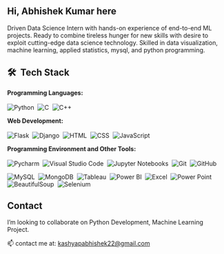 ## Hi, Abhishek Kumar here
Driven Data Science Intern with hands-on experience of end-to-end
ML projects. Ready to combine tireless hunger for new skills with
desire to exploit cutting-edge data science technology. Skilled in
data visualization, machine learning, applied statistics, mysql, and
python programming.

## 🛠 &nbsp;Tech Stack
**Programming Languages:** <br> <br>
![Python](https://img.shields.io/badge/-Python-05122A?style=flat&logo=python)&nbsp;
![C](https://img.shields.io/badge/-C-05122A?style=flat&logo=c&logoColor=white)&nbsp;
![C++](https://img.shields.io/badge/-C%2B%2B-05122A?style=flat&logo=C%2B%2B&logoColor=white)&nbsp;<br>

**Web Development:** <br> <br>
![Flask](https://img.shields.io/badge/-Flask-05122A?style=flat&logo=Flask)&nbsp;
![Django](https://img.shields.io/badge/-Django-05122A?style=flat&logo=Django)&nbsp;
![HTML](https://img.shields.io/badge/-HTML-05122A?style=flat&logo=HTML5)&nbsp;
![CSS](https://img.shields.io/badge/-CSS-05122A?style=flat&logo=CSS3&logoColor=1572B6)&nbsp;
![JavaScript](https://img.shields.io/badge/-JavaScript-05122A?style=flat&logo=javascript)&nbsp;

**Programming Environment and Other Tools:** <br> <br>
![Pycharm](https://img.shields.io/badge/-Pycharm-05122A?style=flat&logo=Pycharm)&nbsp; 
![Visual Studio Code](https://img.shields.io/badge/-Visual%20Studio%20Code-05122A?style=flat&logo=visual-studio-code&logoColor=007ACC)&nbsp; 
![Jupyter Notebooks](https://img.shields.io/badge/-Jupyter%20Notebooks-05122A?style=flat&logo=jupyter)&nbsp;
![Git](https://img.shields.io/badge/-Git-05122A?style=flat&logo=git)&nbsp;
![GitHub](https://img.shields.io/badge/-GitHub-05122A?style=flat&logo=github)&nbsp;

![MySQL](https://img.shields.io/badge/-MySQL-05122A?style=flat&logo=MySQL)&nbsp;
![MongoDB](https://img.shields.io/badge/-MongoDB-05122A?style=flat&logo=MongoDB)&nbsp;
![Tableau](https://img.shields.io/badge/-Tableau-05122A?style=flat&logo=Tableau)&nbsp;
![Power BI](https://img.shields.io/badge/-Power%20BI-05122A?style=flat&logo=PowerBI)&nbsp;
![Excel](https://img.shields.io/badge/-Excel-05122A?style=flat&logo=Excel)&nbsp;
![Power Point](https://img.shields.io/badge/-Power%20Point-05122A?style=flat&logo=PowerPoint)&nbsp;
![BeautifulSoup](https://img.shields.io/badge/-BeautifulSoup-05122A?style=flat&logo=BeautifulSoup)&nbsp;
![Selenium](https://img.shields.io/badge/-Selenium-05122A?style=flat&logo=Selenium)&nbsp; <br>

<!-- **Interests:** <br> <br>
![Machine Learning](https://img.shields.io/badge/-Machine%20Learning-05122A?style=flat&logo=MachineLearning)&nbsp;
![Data Science](https://img.shields.io/badge/-Data%20Science-05122A?style=flat&logo=DataScience)&nbsp; -->
    
## Contact
 I’m looking to collaborate on Python Development, Machine Learning Project.

📫 contact me at: kashyapabhishek22@gmail.com

<!-- ## Stats
[![Top Langs](https://github-readme-stats.vercel.app/api/top-langs/?username=abhikashyapr22)](https://github.com/anuraghazra/github-readme-stats) -->
